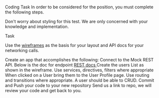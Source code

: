  Coding Task
In order to be considered for the  position, you must complete the following steps.



Don't worry about styling for this test. We are only concerned with your knowledge and implementation.

Task

Use the [wireframes](wireframes/users.png) as the basis for your layout and API docs for your networking calls.

Create an app that accomplishes the following:
Connect to the Mock REST API. Below is the doc for endpoint
[REST docs
](https://docs.mockend.com/#rest
)Create the users List as shown in the wireframe. Use services, directives, filters where appropriate
When clicked on a User bring them to the User Profile page. Use routing and transitions where appropriate.
A user should be able to CRUD.
Commit and Push your code to your new repository
Send us a link to repo, we will review your code and get back to you.
